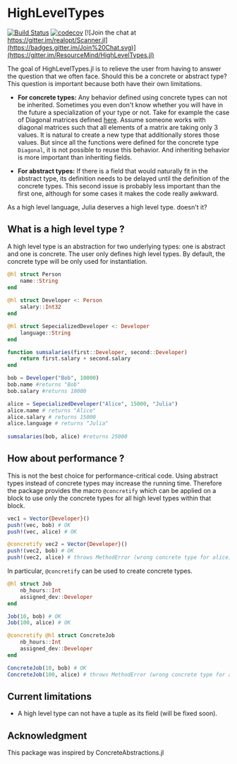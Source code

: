 
# HighLevelTypes

[![Build Status](https://travis-ci.org/ResourceMind/HighLevelTypes.jl.svg?branch=master)](https://travis-ci.org/ResourceMind/HighLevelTypes.jl)
[![codecov](https://codecov.io/gh/ResourceMind/HighLevelTypes.jl/branch/master/graph/badge.svg)](https://codecov.io/gh/ResourceMind/HighLevelTypes.jl)
[![Join the chat at https://gitter.im/realopt/Scanner.jl](https://badges.gitter.im/Join%20Chat.svg)](https://gitter.im/ResourceMind/HighLevelTypes.jl)

The goal of HighLevelTypes.jl is to relieve the user from having to answer the question that we often face. Should this be a concrete or abstract type? This question is important because both have their own limitations.

- **For concrete types:** Any behavior defined using concrete types can not be inherited.  Sometimes you even don't know whether you will have in the future a specialization of your type or not. Take for example the case of Diagonal matrices defined [here](https://github.com/JuliaLang/julia/blob/0d7248e2ff65bd6886ba3f003bf5aeab929edab5/base/linalg/diagonal.jl). Assume someone works with diagonal matrices such that all elements of a matrix are taking only 3 values. It is natural to create a new type that additionally stores those values. But since all the functions were defined for the concrete type `Diagonal`, it is not possible to reuse this behavior. And inheriting behavior is more important than inheriting fields.

- **For abstract types:** If there is a field that would naturally fit in the abstract type, its definition needs to be delayed until the definition of the concrete types. This second issue is probably less important than the first one, although for some cases it makes the code really awkward.

As a high level language, Julia deserves a high level type. doesn't it? 

## What is a high level type ?

A high level type is an abstraction for two underlying types: one is abstract and one is concrete. The user only defines high level types. By default, the concrete type will be only used for instantiation.

```julia
@hl struct Person
    name::String
end
    
@hl struct Developer <: Person
    salary::Int32
end

@hl struct SepecializedDeveloper <: Developer
    language::String
end

function sumsalaries(first::Developer, second::Developer)
    return first.salary + second.salary
end

bob = Developer("Bob", 10000)
bob.name #returns "Bob" 
bob.salary #returns 10000

alice = SepecializedDeveloper("Alice", 15000, "Julia")    
alice.name # returns "Alice" 
alice.salary # returns 15000    
alice.language # returns "Julia"
    
sumsalaries(bob, alice) #returns 25000
```

## How about performance ?

This is not the best choice for performance-critical code. Using abstract types instead of concrete types may increase the running time. Therefore the package provides the macro `@concretify` which can be applied on a block to use only the concrete types for all high level types within that block.

```julia
vec1 = Vector{Developer}()
push!(vec, bob) # OK
push!(vec, alice) # OK

@concretify vec2 = Vector{Developer}()
push!(vec2, bob) # OK
push!(vec2, alice) # throws MethodError (wrong concrete type for alice)
````

In particular, `@concretify` can be used to create concrete types.

```julia
@hl struct Job
    nb_hours::Int
    assigned_dev::Developer
end

Job(10, bob) # OK 
Job(100, alice) # OK

@concretify @hl struct ConcreteJob
    nb_hours::Int
    assigned_dev::Developer
end

ConcreteJob(10, bob) # OK
ConcreteJob(100, alice) # throws MethodError (wrong concrete type for alice)
````

## Current limitations

- A high level type can not have a tuple as its field (will be fixed soon).

## Acknowledgment

This package was inspired by ConcreteAbstractions.jl
